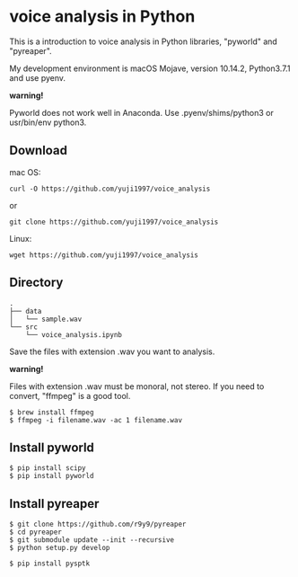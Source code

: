 # voice analysis in Python
This is a introduction to voice analysis in Python libraries, "pyworld" and "pyreaper".

My development environment is macOS Mojave, version 10.14.2, Python3.7.1 and use pyenv.

**warning!**

Pyworld does not work well in Anaconda.
Use .pyenv/shims/python3 or usr/bin/env python3.

## Download
mac OS:

`curl -O https://github.com/yuji1997/voice_analysis`

or

`git clone https://github.com/yuji1997/voice_analysis`

Linux:

`wget https://github.com/yuji1997/voice_analysis`

## Directory
```shell
.
├── data
│   └── sample.wav
└── src
    └── voice_analysis.ipynb
```
Save the files with extension .wav you want to analysis.

**warning!**

Files with extension .wav must be monoral, not stereo.
If you need to convert, "ffmpeg" is a good tool.

```shell
$ brew install ffmpeg
$ ffmpeg -i filename.wav -ac 1 filename.wav
```

## Install pyworld

```shell
$ pip install scipy
$ pip install pyworld
```

## Install pyreaper
```shell
$ git clone https://github.com/r9y9/pyreaper
$ cd pyreaper
$ git submodule update --init --recursive
$ python setup.py develop

$ pip install pysptk
```

